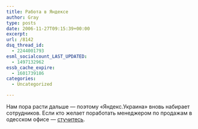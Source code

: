 ```yaml
---
title: Работа в Яндексе
author: Gray
type: posts
date: 2006-11-27T09:15:39+00:00
excerpt:
url: /8142
dsq_thread_id:
  - 2244001793
esml_socialcount_LAST_UPDATED:
  - 1497132962
essb_cache_expire:
  - 1601739186
categories:
  - Uncategorized

---
```








Нам пора расти дальше &#8212; поэтому &#171;Яндекс.Украина&#187; вновь набирает сотрудников. Если кто желает поработать менеджером по продажам в одесском офисе &#8212; <a href="http://company.yandex.ru/inside/job/ua_sale.xml" target="_blank">стучитесь</a>.